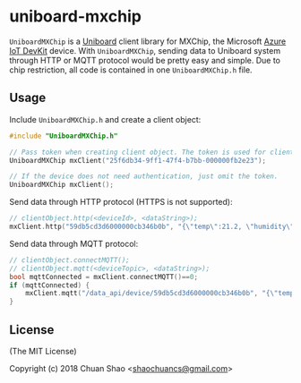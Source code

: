 # uniboard-mxchip
`UniboardMXChip` is a [Uniboard](https://uniboard.io) client library for MXChip, the Microsoft [Azure IoT DevKit](https://microsoft.github.io/azure-iot-developer-kit/) device.
With `UniboardMXChip`, sending data to Uniboard system through HTTP or MQTT protocol would be pretty easy and simple.
Due to chip restriction, all code is contained in one `UniboardMXChip.h` file.

## Usage
Include `UniboardMXChip.h` and create a client object:
```c
#include "UniboardMXChip.h"

// Pass token when creating client object. The token is used for client authentication and can be found in Uniboard's Settings tab.
UniboardMXChip mxClient("25f6db34-9ff1-47f4-b7bb-000000fb2e23");

// If the device does not need authentication, just omit the token.
UniboardMXChip mxClient();
```

Send data through HTTP protocol (HTTPS is not supported):
```c
// clientObject.http(<deviceId>, <dataString>);
mxClient.http("59db5cd3d6000000cb346b0b", "{\"temp\":21.2, \"humidity\":29.8}");
```

Send data through MQTT protocol:
```c
// clientObject.connectMQTT();
// clientObject.mqtt(<deviceTopic>, <dataString>);
bool mqttConnected = mxClient.connectMQTT()==0;
if (mqttConnected) {
    mxClient.mqtt("/data_api/device/59db5cd3d6000000cb346b0b", "{\"temp\":21.2, \"humidity\":29.8}");
}
```

## License
(The MIT License)

Copyright (c) 2018 Chuan Shao &lt;shaochuancs@gmail.com&gt;
